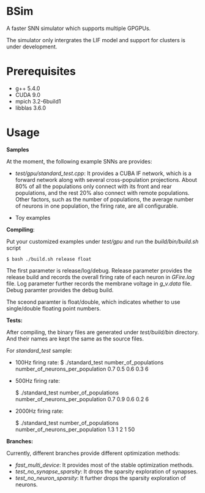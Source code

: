 # BSim
A faster SNN simulator which supports multiple GPGPUs. 

The simulator only intergrates the LIF model and support for clusters is under development.

# Prerequisites

- g++ 5.4.0
- CUDA 9.0 
- mpich 3.2-6build1
- libblas 3.6.0


# Usage

**Samples**

At the moment, the following example SNNs are provides:
- *test/gpu/standard\_test.cpp*: It provides a CUBA IF network, which is a forward network along with several cross-population projections. About 80\% of all the populations only connect with its front and rear populations, and the rest 20\% also connect with remote populations. Other factors, such as the number of populations, the average number of neurons in one population, the firing rate, are all configurable.

- Toy examples


**Compiling**:

Put your customized examples under *test/gpu* and run the *build/bin/build.sh* script

    $ bash ./build.sh release float

The first parameter is release/log/debug. Release parameter provides the release build and records the overall firing rate of each neuron in *GFire.log* file. Log parameter further records the membrane voltage in *g\_v.data* file. Debug paramter provides the debug build. 

The sceond paramter is float/double, which indicates whether to use single/double floating point numbers.

**Tests:**

After compiling, the binary files are generated under *test/build/bin* directory. And their names are kept the same as the source files.

For *standard\_test* sample:

- 100Hz firing rate:
    $ ./standard_test  number_of_populations number_of_neurons_per_population  0.7 0.5 0.6 0.3 6

- 500Hz firing rate:

    $ ./standard_test  number_of_populations number_of_neurons_per_population  0.7 0.9 0.6 0.2 6

- 2000Hz firing rate:

    $ ./standard_test  number_of_populations number_of_neurons_per_population  1.3 1 2 1 50

**Branches:**

Currently, different branches provide different optimization methods:
- *fast\_multi\_device*: It provides most of the stable optimization methods.
- *test\_no\_synapse\_sparsity*: It drops the sparsity exploration of synapses.
- *test\_no\_neuron\_sparsity*: It further drops the sparsity exploration of neurons.


